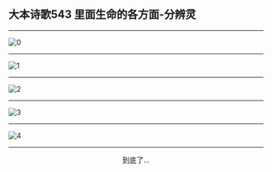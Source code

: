 
## 大本诗歌543 里面生命的各方面-分辨灵
        
<div id="aplayer0"></div>

---

<img alt="0" data-original="/data/d0543/0.png">

---

<img alt="1" data-original="/data/d0543/1.png">

---

<img alt="2" data-original="/data/d0543/2.png">

---

<img alt="3" data-original="/data/d0543/3.png">

---

<img alt="4" data-original="/data/d0543/4.png">

---

<p style="text-align: center">到底了...</p>

<script src="/js/dist-view.js"></script>

<script>
MAIN.id = 'd0543';
        
const ap0 = new APlayer({
    container: document.getElementById('aplayer0'),
    volume: 1,
    loop: 'none',
    preload: 'none',
    audio: [{
        name: '大本诗歌543.mp3',
        artist: '大本诗歌',
        url: 'https://res.wx.qq.com/voice/getvoice?mediaid=MzI0NTk3MDM5M18yMjQ3NDk0MzY2',
        cover: '/favicon'
    }]
});
</script>
